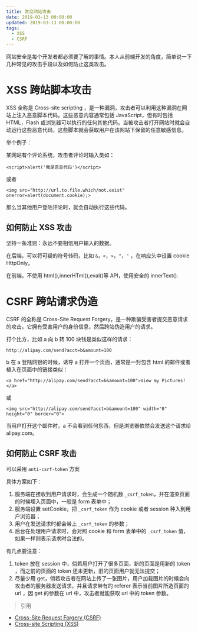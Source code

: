```yaml
---
title: 常见网站攻击
date: 2019-03-13 00:00:00
updated: 2019-03-13 00:00:00
tags:
  - XSS
  - CSRF
---
```


网站安全是每个开发者都必须要了解的事情。本人从前端开发的角度，简单说一下几种常见的攻击手段以及如何防止这类攻击。

<!-- more -->

# XSS 跨站脚本攻击

XSS 全称是 Cross-site scripting ，是一种漏洞，攻击者可以利用这种漏洞在网站上注入恶意脚本代码。这些恶意内容通常包括 JavaScript，但有时包括 HTML，Flash 或浏览器可以执行的任何其他代码。当被攻击者打开网站时就会自动运行这些恶意代码，这些脚本就会获取用户在该网站下保留的任意敏感信息。

举个例子：

某网站有个评论系统，攻击者评论时输入类如：

`<script>alert('我是恶意代码')</script>`

或者

`<img src="http://url.to.file.which/not.exist" onerror=alert(document.cookie);>`

那么当其他用户登陆评论时，就会自动执行这些代码。

## 如何防止 XSS 攻击

坚持一条准则：永远不要相信用户输入的数据。

在后端，可以将可疑的符号转码，比如 `&`，`<`，`>`，`"`，`'` ，在响应头中设置 cookie HttpOnly。

在前端，不使用 html(),innerHTml(),eval()等 API，使用安全的 innerText().

# CSRF 跨站请求伪造

CSRF 的全称是 Cross-Site Request Forgery，是一种欺骗受害者提交恶意请求的攻击。它拥有受害用户的身份信息，然后跨站伪造用户的请求。

打个比方，比如 a 向 b 转 100 块钱是类似这样的请求：

`http://alipay.com/send?acct=b&amount=100`

b 在 a 登陆网银的时候，诱导 a 打开一个页面，通常是一封包含 html 的邮件或者植入在页面中的链接类似：

`<a href="http://alipay.com/send?acct=b&amount=100">View my Pictures!</a>`

或

`<img src="http://alipay.com/send?acct=b&amount=100" width="0" height="0" border="0">`

当用户打开这个邮件时，a 不会看到任何东西，但是浏览器依然会发送这个请求给 alipay.com。

## 如何防止 CSRF 攻击

可以采用 `anti-csrf-token` 方案

具体方案如下：

1. 服务端在接收到用户请求时，会生成一个随机数 `_csrf_token`，并在渲染页面的时候埋入页面中，一般是 form 表单中；
2. 服务端设置 setCookie，把 `_csrf_token` 作为 cookie 或者 session 种入到用户浏览器；
3. 用户在发送请求时都会带上 `_csrf_token` 的参数；
4. 后台在处理用户请求时，会对照 cookie 和 form 表单中的 `_csrf_token` 值，如果一样则表示请求时合法的。

有几点要注意：

1. token 放在 session 中，倘若用户打开了很多页面，新的页面是用新的 token ，而之前的页面的 token 还未更新，旧的页面用户就无法提交；
2. 尽量少用 get，倘若攻击者在网站上传了一张图片，用户加载图片的时候会向攻击者的服务器发送请求，并且请求带有的 referer 表示当前图片所造页面的 url ，因 get 的参数在 url 中，攻击者就能获取 url 中的 token 参数。

> 引用

- [Cross-Site Request Forgery (CSRF)](https://www.owasp.org/index.php/Cross-Site_Request_Forgery_%28CSRF%29)
- [Cross-site Scripting (XSS)](<https://www.owasp.org/index.php/Cross-site_Scripting_(XSS)>)

